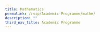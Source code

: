 ```yaml
---
title: Mathematics
permalink: /rvip/Academic-Programme/mathe/
description: ""
third_nav_title: Academic Programme
---
```

